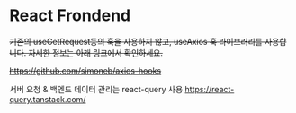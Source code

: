 # React Frondend

~~기존의 useGetRequest등의 훅을 사용하지 않고, useAxios 훅 라이브러리를 사용합니다. 자세한 정보는 아래 링크에서 확인하세요.~~

~~https://github.com/simoneb/axios-hooks~~


서버 요청 & 백엔드 데이터 관리는 react-query 사용
https://react-query.tanstack.com/